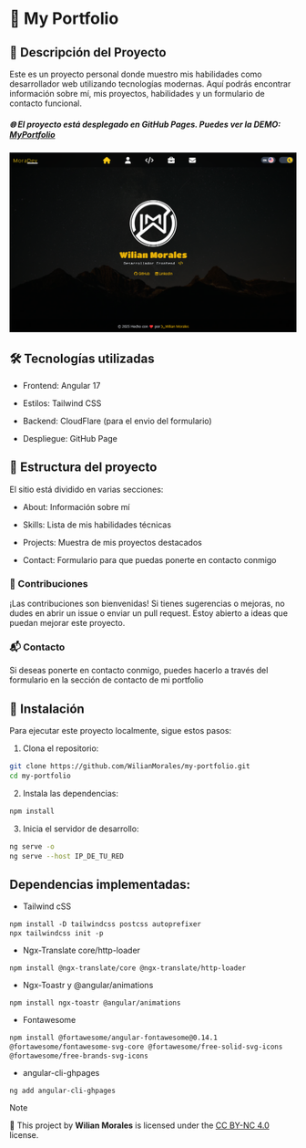 # 🚀 My Portfolio

## 📌 Descripción del Proyecto

Este es un proyecto personal donde muestro mis habilidades como desarrollador web utilizando tecnologías modernas. Aquí podrás encontrar información sobre mí, mis proyectos, habilidades y un formulario de contacto funcional.

##### 🌐 El proyecto está desplegado en GitHub Pages. Puedes ver la DEMO: [MyPortfolio](https://wilianmorales.github.io/my-portfolio)

![Design preview](./desktop-preview.png)

## 🛠️ Tecnologías utilizadas
- Frontend: Angular 17

- Estilos: Tailwind CSS

- Backend: CloudFlare (para el envio del formulario)

- Despliegue: GitHub Page

## 📄 Estructura del proyecto
El sitio está dividido en varias secciones:

- About: Información sobre mí

- Skills: Lista de mis habilidades técnicas

- Projects: Muestra de mis proyectos destacados

- Contact: Formulario para que puedas ponerte en contacto conmigo​

### 🤝 Contribuciones
¡Las contribuciones son bienvenidas! Si tienes sugerencias o mejoras, no dudes en abrir un issue o enviar un pull request. Estoy abierto a ideas que puedan mejorar este proyecto.

### 📬 Contacto
Si deseas ponerte en contacto conmigo, puedes hacerlo a través del formulario en la sección de contacto de mi portfolio

## 🔧 Instalación
Para ejecutar este proyecto localmente, sigue estos pasos:

1. Clona el repositorio:​
```bash
git clone https://github.com/WilianMorales/my-portfolio.git
cd my-portfolio
```
2. Instala las dependencias:​
```bash
npm install
```
3. Inicia el servidor de desarrollo:​
```bash
ng serve -o
ng serve --host IP_DE_TU_RED
```

## Dependencias implementadas:
* Tailwind cSS
```
npm install -D tailwindcss postcss autoprefixer
npx tailwindcss init -p
```
* Ngx-Translate   core/http-loader
```
npm install @ngx-translate/core @ngx-translate/http-loader
```
* Ngx-Toastr y @angular/animations
```
npm install ngx-toastr @angular/animations
```
* Fontawesome
```
npm install @fortawesome/angular-fontawesome@0.14.1 @fortawesome/fontawesome-svg-core @fortawesome/free-solid-svg-icons @fortawesome/free-brands-svg-icons
```
* angular-cli-ghpages
```
ng add angular-cli-ghpages
```

> [!NOTE]
> 📄 This project by **Wilian Morales** is licensed under the [CC BY-NC 4.0](https://creativecommons.org/licenses/by-nc/4.0/) license.
